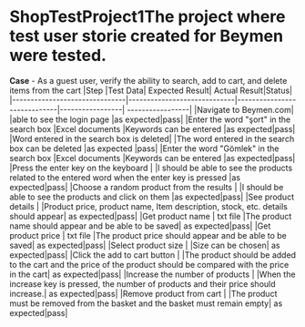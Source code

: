 # ShopTestProject1The project where test user storie created for Beymen were tested.

**Case** - As a guest user, verify the ability to search, add to cart, and delete items from the cart
|Step                          |Test Data| Expected Result| Actual Result|Status|
|-------------------------------|-----------------------------|-----------------------------|-----------------| -----------------|
|Navigate to Beymen.com|            |able to see the login page            |as expected|pass|
|Enter the word "şort" in the search box |Excel documents |Keywords can be entered |as expected|pass|
|Word entered in the search box is deleted|            |The word entered in the search box can be deleted            |as expected	|pass|
|Enter the word "Gömlek" in the search box	 |Excel documents |Keywords can be entered |as expected|pass|
|Press the enter key on the keyboard	 |           |I should be able to see the products related to the entered word when the enter key is pressed |as expected|pass|
|Choose a random product from the results	 |             |I should be able to see the products and click on them |as expected|pass|
|See product details	 |             |Product price, product name, Item description, stock, etc. details should appear| as expected|pass|
|Get product name	 |       txt file      |The product name should appear and be able to be saved| as expected|pass|
|Get product price	 |       txt file      |The product price should appear and be able to be saved| as expected|pass|
|Select product size	 |             |Size can be chosen| as expected|pass|
|Click the add to cart button	 |             |The product should be added to the cart and the price of the product should be compared with the price in the cart| as expected|pass|
|Increase the number of products	 |             |When the increase key is pressed, the number of products and their price should increase.| as expected|pass|
|Remove product from cart	 |             |The product must be removed from the basket and the basket must remain empty| as expected|pass|




